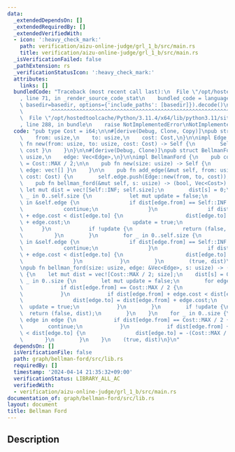 ```yaml
---
data:
  _extendedDependsOn: []
  _extendedRequiredBy: []
  _extendedVerifiedWith:
  - icon: ':heavy_check_mark:'
    path: verification/aizu-online-judge/grl_1_b/src/main.rs
    title: verification/aizu-online-judge/grl_1_b/src/main.rs
  _isVerificationFailed: false
  _pathExtension: rs
  _verificationStatusIcon: ':heavy_check_mark:'
  attributes:
    links: []
  bundledCode: "Traceback (most recent call last):\n  File \"/opt/hostedtoolcache/Python/3.11.4/x64/lib/python3.11/site-packages/onlinejudge_verify/documentation/build.py\"\
    , line 71, in _render_source_code_stat\n    bundled_code = language.bundle(stat.path,\
    \ basedir=basedir, options={'include_paths': [basedir]}).decode()\n          \
    \         ^^^^^^^^^^^^^^^^^^^^^^^^^^^^^^^^^^^^^^^^^^^^^^^^^^^^^^^^^^^^^^^^^^^^^^^^^^^^^^^^^\n\
    \  File \"/opt/hostedtoolcache/Python/3.11.4/x64/lib/python3.11/site-packages/onlinejudge_verify/languages/rust.py\"\
    , line 288, in bundle\n    raise NotImplementedError\nNotImplementedError\n"
  code: "pub type Cost = i64;\n\n#[derive(Debug, Clone, Copy)]\npub struct Edge {\n\
    \    from: usize,\n    to: usize,\n    cost: Cost,\n}\n\nimpl Edge {\n    pub\
    \ fn new(from: usize, to: usize, cost: Cost) -> Self {\n        Self { from, to,\
    \ cost }\n    }\n}\n\n#[derive(Debug, Clone)]\npub struct BellmanFord {\n    size:\
    \ usize,\n    edge: Vec<Edge>,\n}\n\nimpl BellmanFord {\n    pub const INF: Cost\
    \ = Cost::MAX / 2;\n\n    pub fn new(size: usize) -> Self {\n        Self { size,\
    \ edge: vec![] }\n    }\n\n    pub fn add_edge(&mut self, from: usize, to: usize,\
    \ cost: Cost) {\n        self.edge.push(Edge::new(from, to, cost));\n    }\n\n\
    \    pub fn bellman_ford(&mut self, s: usize) -> (bool, Vec<Cost>) {\n       \
    \ let mut dist = vec![Self::INF; self.size];\n        dist[s] = 0;\n        for\
    \ _ in 0..self.size {\n            let mut update = false;\n            for edge\
    \ in &self.edge {\n                if dist[edge.from] == Self::INF {\n       \
    \             continue;\n                }\n                if dist[edge.from]\
    \ + edge.cost < dist[edge.to] {\n                    dist[edge.to] = dist[edge.from]\
    \ + edge.cost;\n                    update = true;\n                }\n      \
    \      }\n            if !update {\n                return (false, dist);\n  \
    \          }\n        }\n        for _ in 0..self.size {\n            for edge\
    \ in &self.edge {\n                if dist[edge.from] == Self::INF {\n       \
    \             continue;\n                }\n                if dist[edge.from]\
    \ + edge.cost < dist[edge.to] {\n                    dist[edge.to] = -Self::INF;\n\
    \                }\n            }\n        }\n        (true, dist)\n    }\n}\n\
    \npub fn bellman_ford(size: usize, edge: &Vec<Edge>, s: usize) -> (bool, Vec<Cost>)\
    \ {\n    let mut dist = vec![Cost::MAX / 2; size];\n    dist[s] = 0;\n    for\
    \ _ in 0..size {\n        let mut update = false;\n        for edge in edge {\n\
    \            if dist[edge.from] == Cost::MAX / 2 {\n                continue;\n\
    \            }\n            if dist[edge.from] + edge.cost < dist[edge.to] {\n\
    \                dist[edge.to] = dist[edge.from] + edge.cost;\n              \
    \  update = true;\n            }\n        }\n        if !update {\n          \
    \  return (false, dist);\n        }\n    }\n    for _ in 0..size {\n        for\
    \ edge in edge {\n            if dist[edge.from] == Cost::MAX / 2 {\n        \
    \        continue;\n            }\n            if dist[edge.from] + edge.cost\
    \ < dist[edge.to] {\n                dist[edge.to] = -(Cost::MAX / 2);\n     \
    \       }\n        }\n    }\n    (true, dist)\n}\n"
  dependsOn: []
  isVerificationFile: false
  path: graph/bellman-ford/src/lib.rs
  requiredBy: []
  timestamp: '2024-04-14 21:35:32+09:00'
  verificationStatus: LIBRARY_ALL_AC
  verifiedWith:
  - verification/aizu-online-judge/grl_1_b/src/main.rs
documentation_of: graph/bellman-ford/src/lib.rs
layout: document
title: Bellman Ford
---
```


## Description
